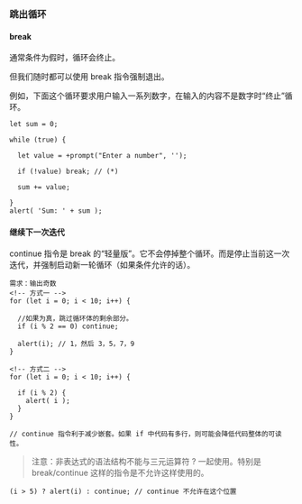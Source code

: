 ### 跳出循环  
#### break
通常条件为假时，循环会终止。

但我们随时都可以使用 break 指令强制退出。

例如，下面这个循环要求用户输入一系列数字，在输入的内容不是数字时“终止”循环。
```
let sum = 0;

while (true) {

  let value = +prompt("Enter a number", '');

  if (!value) break; // (*)

  sum += value;

}
alert( 'Sum: ' + sum );
```

#### 继续下一次迭代
continue 指令是 break 的“轻量版”。它不会停掉整个循环。而是停止当前这一次迭代，并强制启动新一轮循环（如果条件允许的话）。

```
需求：输出奇数
<!-- 方式一 -->
for (let i = 0; i < 10; i++) {

  //如果为真，跳过循环体的剩余部分。
  if (i % 2 == 0) continue;

  alert(i); // 1，然后 3，5，7，9
}

<!-- 方式二 -->
for (let i = 0; i < 10; i++) {

  if (i % 2) {
    alert( i );
  }
}

// continue 指令利于减少嵌套。如果 if 中代码有多行，则可能会降低代码整体的可读性。
```

> 注意：非表达式的语法结构不能与三元运算符 ? 一起使用。特别是 break/continue 这样的指令是不允许这样使用的。
```
(i > 5) ? alert(i) : continue; // continue 不允许在这个位置
```